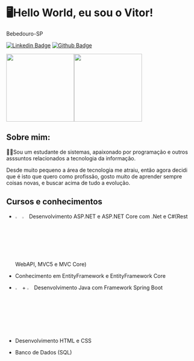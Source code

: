 # 🖥Hello World, eu sou o Vitor!

Bebedouro-SP

[![Linkedin Badge](https://img.shields.io/badge/-LinkedIn-blue?style=flat-square&logo=Linkedin&logoColor=white&link=https://www.linkedin.com/in/fagnerpsantos/)](https://www.linkedin.com/in/vitorraulbim/)   [![Github Badge](https://img.shields.io/badge/-Github-000?style=flat-square&logo=Github&logoColor=white&link=https://github.com/fagnerpsantos)](https://github.com/Vraulbim)

<img height="180cm" src="https://github-readme-stats.vercel.app/api?username=Vraulbim&show_icons=true&theme=algolia&include_all_commits=true&count_private=true%22/%3E" /><img height="180cm" src="https://github-readme-stats.vercel.app/api/top-langs/?username=Vraulbim&layout=compact&langs_counts=32&theme=algolia" />

## Sobre mim: 
👨‍🎓Sou um estudante de sistemas, apaixonado por programação e outros asssuntos relacionados a tecnologia da informação.

Desde muito pequeno a área de tecnologia me atraiu, então agora decidi que é isto que quero como profissão, gosto muito de aprender sempre coisas novas, e buscar acima de tudo a evolução.



## Cursos e conhecimentos

 * <img width=3% src="https://cdn.jsdelivr.net/gh/devicons/devicon/icons/csharp/csharp-original.svg" /> <img width=3% src="https://cdn.jsdelivr.net/gh/devicons/devicon/icons/dot-net/dot-net-original.svg" /> Desenvolvimento ASP.NET e ASP.NET Core com .Net e C#(Rest WebAPI, MVC5 e MVC Core)
 * Conhecimento em EntityFramework e EntityFramework Core
 * <img width=3% src="https://cdn.jsdelivr.net/gh/devicons/devicon/icons/java/java-original.svg" /> + <img width=3% src="https://cdn.jsdelivr.net/gh/devicons/devicon/icons/spring/spring-original.svg" /> Desenvolvimento Java com Framework Spring Boot 
 
 * Desenvolvimento HTML e CSS
 * Banco de Dados (SQL)
 
 


